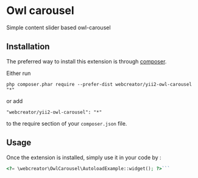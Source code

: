 Owl carousel
============
Simple content slider based owl-carousel

Installation
------------

The preferred way to install this extension is through [composer](http://getcomposer.org/download/).

Either run

```
php composer.phar require --prefer-dist webcreator/yii2-owl-carousel "*"
```

or add

```
"webcreator/yii2-owl-carousel": "*"
```

to the require section of your `composer.json` file.


Usage
-----

Once the extension is installed, simply use it in your code by  :

```php
<?= \webcreator\OwlCarousel\AutoloadExample::widget(); ?>```